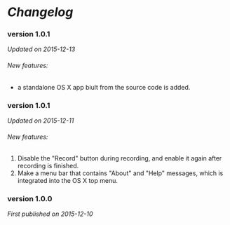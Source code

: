 # _Changelog_

### version 1.0.1
_Updated on 2015-12-13_

###### New features:
* a standalone OS X app biult from the source code is added.

### version 1.0.1
_Updated on 2015-12-11_

###### New features:
1. Disable the "Record" button during recording, and enable it again after recording is finished.
2. Make a menu bar that contains "About" and "Help" messages, which is integrated into the OS X top menu.


### version 1.0.0
_First published on 2015-12-10_
